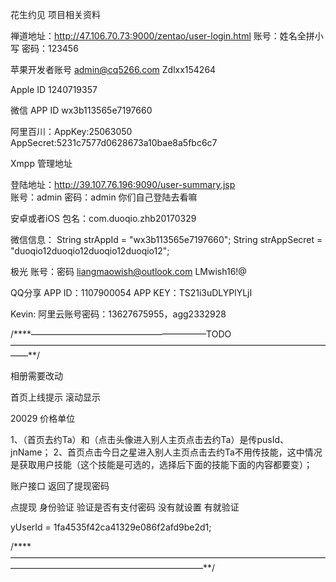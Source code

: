 
花生约见 项目相关资料

禅道地址：http://47.106.70.73:9000/zentao/user-login.html   账号：姓名全拼小写   密码：123456 

苹果开发者账号
admin@cq5266.com  Zdlxx154264  

Apple ID   1240719357

微信
APP ID    wx3b113565e7197660 


阿里百川：AppKey:25063050
AppSecret:5231c7577d0628673a10bae8a5fbc6c7

Xmpp 管理地址

登陆地址：http://39.107.76.196:9090/user-summary.jsp   
账号：admin  密码：admin  你们自己登陆去看嘛


安卓或者iOS 包名：com.duoqio.zhb20170329

微信信息：
String strAppId = "wx3b113565e7197660";
String strAppSecret = "duoqio12duoqio12duoqio12duoqio12";

极光 账号：密码  liangmaowish@outlook.com
LMwish16!@

QQ分享  APP ID：1107900054 APP KEY：TS21i3uDLYPlYLjI

Kevin:
阿里云账号密码：13627675955，agg2332928


/****————————————————————TODO——————————————————————————————————————**/

相册需要改动

首页上线提示 滚动显示

20029  价格单位

1、（首页去约Ta）和（点击头像进入别人主页点击去约Ta）是传pusId、jnName；
2、首页点击今日之星进入别人主页点击去约Ta不用传技能，这中情况是获取用户技能（这个技能是可选的，选择后下面的技能下面的内容都要变）；

账户接口 返回了提现密码   

点提现   身份验证  验证是否有支付密码  没有就设置   有就验证

 yUserId = 1fa4535f42ca41329e086f2afd9be2d1;

/****——————————————————————————————————————————————————————————**/
